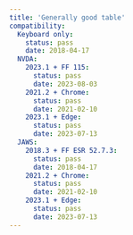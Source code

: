 ```yaml
---
title: 'Generally good table'
compatibility:
  Keyboard only:
    status: pass
    date: 2018-04-17
  NVDA:
    2023.1 + FF 115:
      status: pass
      date: 2023-08-03
    2021.2 + Chrome:
      status: pass
      date: 2021-02-10
    2023.1 + Edge:
      status: pass
      date: 2023-07-13
  JAWS:
    2018.3 + FF ESR 52.7.3:
      status: pass
      date: 2018-04-17
    2021.2 + Chrome:
      status: pass
      date: 2021-02-10
    2023.1 + Edge:
      status: pass
      date: 2023-07-13
---
```


